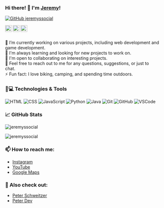 ### Hi there! 👋 I'm [Jeremy](http://dev.jeremys.social/)!

[![GitHub jeremyssocial](https://img.shields.io/github/followers/jeremyssocial?label=follow&style=social)](https://github.com/jeremyssocial)

<a target="_blank" href="http://jeremys.social">
  <img align="left" alt="Follow Jeremy on Instagram under http://jeremys.social" height="22px" src="https://upload.wikimedia.org/wikipedia/commons/9/96/Instagram.svg" />
</a>
<a target="_blank" href="http://youtube.jeremys.social">
  <img align="left" alt="Subscribe to Jeremy on YouTube under http://youtube.jeremys.social" height="22px" src="https://upload.wikimedia.org/wikipedia/commons/0/09/YouTube_full-color_icon_%282017%29.svg" />
</a>
<a target="_blank" href="http://google.maps.jeremys.social">
  <img align="left" alt="View Jeremys contributions on Google Maps under http://google.maps.jeremys.social" height="22px" src="https://upload.wikimedia.org/wikipedia/commons/a/aa/Google_Maps_icon_%282020%29.svg" />
</a>

<br>
<br>

🔭 I’m currently working on various projects, including web development and game development.<br>
🌱 I'm always learning and looking for new projects to work on.<br>
👯 I'm open to collaborating on interesting projects.<br>
💬 Feel free to reach out to me for any questions, suggestions, or just to chat.<br>
⚡ Fun fact: I love biking, camping, and spending time outdoors.

### 🚀💻 Technologies & Tools

![HTML](https://img.shields.io/badge/-HTML-black?style=flat-square&logo=html5)
![CSS](https://img.shields.io/badge/-CSS-black?style=flat-square&logo=css3)
![JavaScript](https://img.shields.io/badge/-JavaScript-black?style=flat-square&logo=javascript)
![Python](https://img.shields.io/badge/-Python-black?style=flat-square&logo=Python)
![Java](https://img.shields.io/badge/-Java-black?style=flat-square&logo=java)
![Git](https://img.shields.io/badge/-Git-black?style=flat-square&logo=git)
![GitHub](https://img.shields.io/badge/-GitHub-181717?style=flat-square&logo=github)
![VSCode](https://img.shields.io/badge/-VSCode-black?style=flat-square&logo=visual-studio-code)

### &#x1f4c8; GitHub Stats

<p><img align="center" src="https://github-readme-stats.vercel.app/api?username=jeremyssocial&show_icons=true&locale=en&theme=dark#gh-dark-mode-only" alt="jeremyssocial" /></p>
<p><img align="center" src="https://github-readme-stats.vercel.app/api/top-langs?username=jeremyssocial&show_icons=true&locale=en&layout=compact&theme=dark#gh-dark-mode-only" alt="jeremyssocial" /></p>

### 📫 How to reach me:

- [Instagram](http://jeremys.social)
- [YouTube](http://youtube.jeremys.social)
- [Google Maps](http://google.maps.jeremys.social)

### 🔗 Also check out:

- [Peter Schweitzer](http://peter-schweitzer.jeremys.social)
- [Peter Dev](http://peter.dev.near-berlin.de)
